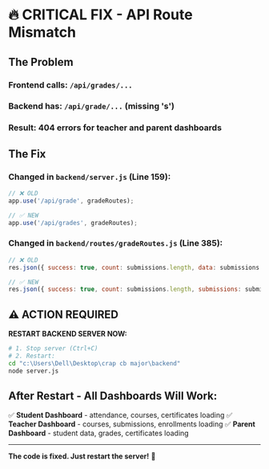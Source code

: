 # 🔥 CRITICAL FIX - API Route Mismatch

## The Problem

### Frontend calls: `/api/grades/...`
### Backend has: `/api/grade/...` (missing 's')
### Result: 404 errors for teacher and parent dashboards

## The Fix

### Changed in `backend/server.js` (Line 159):
```javascript
// ❌ OLD
app.use('/api/grade', gradeRoutes);

// ✅ NEW
app.use('/api/grades', gradeRoutes);
```

### Changed in `backend/routes/gradeRoutes.js` (Line 385):
```javascript
// ❌ OLD
res.json({ success: true, count: submissions.length, data: submissions });

// ✅ NEW
res.json({ success: true, count: submissions.length, submissions: submissions });
```

## ⚠️ ACTION REQUIRED

**RESTART BACKEND SERVER NOW:**

```bash
# 1. Stop server (Ctrl+C)
# 2. Restart:
cd "c:\Users\Dell\Desktop\crap cb major\backend"
node server.js
```

## After Restart - All Dashboards Will Work:

✅ **Student Dashboard** - attendance, courses, certificates loading
✅ **Teacher Dashboard** - courses, submissions, enrollments loading
✅ **Parent Dashboard** - student data, grades, certificates loading

---

**The code is fixed. Just restart the server!** 🚀
